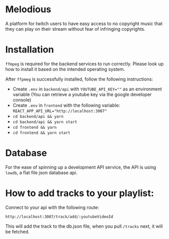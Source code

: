 # Melodious

A platform for twitch users to have easy access to no copyright music that they can play on their stream without fear of infringing copyrights.

# Installation

`ffmpeg` is required for the backend services to run correctly. Please look up how to install it based on the intended operating system.

After `ffpmeg` is successfully installed, follow the following instructions:

- Create `.env` in `backend/api` with `YOUTUBE_API_KEY=""` as an environment variable (You can retrieve a youtube key via the google developer console)
- Create `.env` in `frontend` with the following variable: `REACT_APP_API_URL="http://localhost:3007"`
- `cd backend/api && yarn`
- `cd backend/api && yarn start`
- `cd frontend && yarn`
- `cd frontend && yarn start`

# Database

For the ease of spinning up a development API service, the API is using `lowdb`, a flat file json database api.

# How to add tracks to your playlist:

Connect to your api with the following route:

`http://localhost:3007/track/add/:youtubeVideoId`

This will add the track to the db.json file, when you pull `/tracks` next, it will be fetched.
